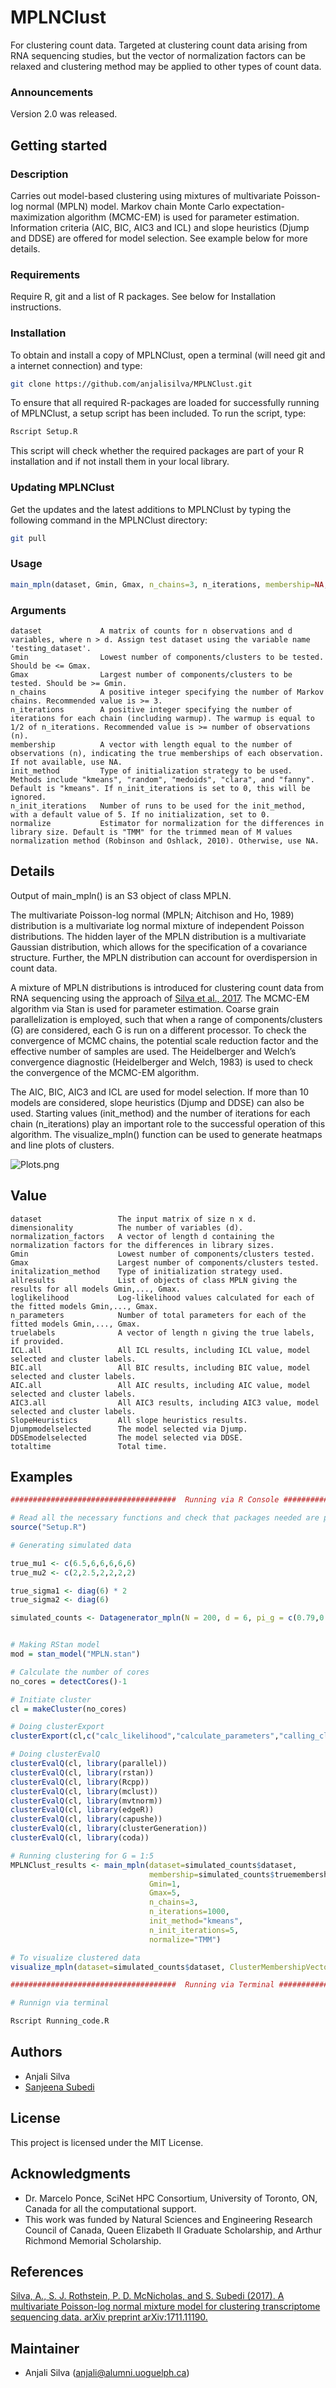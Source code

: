 # MPLNClust

For clustering count data. Targeted at clustering count data arising from RNA sequencing studies, but the vector of normalization factors can be relaxed and clustering method may be applied to other types of count data. 

### Announcements

Version 2.0 was released. 

## Getting started

### Description

Carries out model-based clustering using mixtures of multivariate Poisson-log normal (MPLN) model. Markov chain Monte Carlo expectation-maximization algorithm (MCMC-EM) is used for parameter estimation. Information criteria (AIC, BIC, AIC3 and ICL) and slope heuristics (Djump and DDSE) are offered for model selection. See example below for more details. 

### Requirements

Require R, git and a list of R packages. See below for Installation instructions.

### Installation

To obtain and install a copy of MPLNClust, open a terminal (will need git and a internet connection) and type:

```bash
git clone https://github.com/anjalisilva/MPLNClust.git
```

To ensure that all required R-packages are loaded for successfully running of MPLNClust, a setup script has been included. To run the script, type:

```bash
Rscript Setup.R
```

This script will check whether the required packages are part of your R installation and if not install them in your local library.

### Updating MPLNClust

Get the updates and the latest additions to MPLNClust by typing the following command in the  MPLNClust directory:

```bash
git pull
```

### Usage

```R
main_mpln(dataset, Gmin, Gmax, n_chains=3, n_iterations, membership=NA, init_method="kmeans", n_init_iterations=5, normalize="TMM")

```
### Arguments

```
dataset             A matrix of counts for n observations and d variables, where n > d. Assign test dataset using the variable name 'testing_dataset'.
Gmin                Lowest number of components/clusters to be tested. Should be <= Gmax. 
Gmax                Largest number of components/clusters to be tested. Should be >= Gmin. 
n_chains            A positive integer specifying the number of Markov chains. Recommended value is >= 3.  
n_iterations        A positive integer specifying the number of iterations for each chain (including warmup). The warmup is equal to 1/2 of n_iterations. Recommended value is >= number of observations (n).
membership          A vector with length equal to the number of observations (n), indicating the true memberships of each observation. If not available, use NA. 
init_method         Type of initialization strategy to be used. Methods include "kmeans", "random", "medoids", "clara", and "fanny". Default is "kmeans". If n_init_iterations is set to 0, this will be ignored. 
n_init_iterations   Number of runs to be used for the init_method, with a default value of 5. If no initialization, set to 0. 
normalize           Estimator for normalization for the differences in library size. Default is "TMM" for the trimmed mean of M values normalization method (Robinson and Oshlack, 2010). Otherwise, use NA.
```

## Details

Output of main_mpln() is an S3 object of class MPLN. 

The multivariate Poisson-log normal (MPLN; Aitchison and Ho, 1989) distribution is a multivariate log normal mixture of independent Poisson distributions. The hidden layer of the MPLN distribution is a multivariate Gaussian distribution, which allows for the specification of a covariance structure. Further, the MPLN distribution can account for overdispersion in count data. 

A mixture of MPLN distributions is introduced for clustering count data from RNA sequencing using the approach of [Silva et al., 2017](https://arxiv.org/abs/1711.11190v1). The MCMC-EM algorithm via Stan is used for parameter estimation. Coarse grain parallelization is employed, such that when a range of components/clusters (G) are considered, each G is run on a different processor. To check the convergence of MCMC chains, the potential scale reduction factor and the effective number of samples are used. The Heidelberger and Welch’s convergence diagnostic (Heidelberger and Welch, 1983) is used to check the convergence of the MCMC-EM algorithm. 

The AIC, BIC, AIC3 and ICL are used for model selection. If more than 10 models are considered, slope heuristics (Djump and DDSE) can also be used. Starting values (init_method) and the number of iterations for each chain (n_iterations) play an important role to the successful operation of this algorithm. The visualize_mpln() function can be used to generate heatmaps and line plots of clusters. 

![Plots.png](img/Plots.png)

## Value

```
dataset                 The input matrix of size n x d.
dimensionality          The number of variables (d). 
normalization_factors   A vector of length d containing the normalization factors for the differences in library sizes.
Gmin                    Lowest number of components/clusters tested.
Gmax                    Largest number of components/clusters tested.
initalization_method    Type of initialization strategy used.
allresults              List of objects of class MPLN giving the results for all models Gmin,..., Gmax.
loglikelihood           Log-likelihood values calculated for each of the fitted models Gmin,..., Gmax.
n_parameters            Number of total parameters for each of the fitted models Gmin,..., Gmax.
truelabels              A vector of length n giving the true labels, if provided. 
ICL.all                 All ICL results, including ICL value, model selected and cluster labels. 
BIC.all                 All BIC results, including BIC value, model selected and cluster labels. 
AIC.all                 All AIC results, including AIC value, model selected and cluster labels. 
AIC3.all                All AIC3 results, including AIC3 value, model selected and cluster labels. 
SlopeHeuristics         All slope heuristics results. 
Djumpmodelselected      The model selected via Djump. 
DDSEmodelselected       The model selected via DDSE.
totaltime               Total time. 
```


## Examples

```R
#####################################  Running via R Console #####################################

# Read all the necessary functions and check that packages needed are present
source("Setup.R")

# Generating simulated data

true_mu1 <- c(6.5,6,6,6,6,6)  
true_mu2 <- c(2,2.5,2,2,2,2) 

true_sigma1 <- diag(6) * 2
true_sigma2 <- diag(6)

simulated_counts <- Datagenerator_mpln(N = 200, d = 6, pi_g = c(0.79,0.21), means = rbind(true_mu1,true_mu2), sigmas = rbind(true_sigma1,true_sigma2), ProduceImage="Yes")


# Making RStan model 
mod = stan_model("MPLN.stan")

# Calculate the number of cores
no_cores = detectCores()-1

# Initiate cluster
cl = makeCluster(no_cores) 

# Doing clusterExport
clusterExport(cl,c("calc_likelihood","calculate_parameters","calling_clustering","cluster_mpln","initializationrun","main_mpln","mod","AIC_function","AIC3_function","BIC_function","ICL_function","remove_zero_counts","stanrun","zvalue_calculation"))

# Doing clusterEvalQ
clusterEvalQ(cl, library(parallel))
clusterEvalQ(cl, library(rstan))
clusterEvalQ(cl, library(Rcpp))
clusterEvalQ(cl, library(mclust))
clusterEvalQ(cl, library(mvtnorm))
clusterEvalQ(cl, library(edgeR))
clusterEvalQ(cl, library(capushe))
clusterEvalQ(cl, library(clusterGeneration))
clusterEvalQ(cl, library(coda))

# Running clustering for G = 1:5 
MPLNClust_results <- main_mpln(dataset=simulated_counts$dataset, 
                               membership=simulated_counts$truemembership, 
                               Gmin=1, 
                               Gmax=5, 
                               n_chains=3, 
                               n_iterations=1000, 
                               init_method="kmeans", 
                               n_init_iterations=5, 
                               normalize="TMM")

# To visualize clustered data
visualize_mpln(dataset=simulated_counts$dataset, ClusterMembershipVector=MPLNClust_results$BIC.all$BICmodelselected_labels, name="SimData")

#####################################  Running via Terminal #####################################

# Runnign via terminal

Rscript Running_code.R

```

## Authors

* Anjali Silva 
* [Sanjeena Subedi](https://sanjeenadang.wordpress.com/)

## License

This project is licensed under the MIT License.

## Acknowledgments

* Dr. Marcelo Ponce, SciNet HPC Consortium, University of Toronto, ON, Canada for all the computational support. 
* This work was funded by Natural Sciences and Engineering Research Council of Canada, Queen Elizabeth II Graduate Scholarship, and Arthur Richmond Memorial Scholarship.

## References

[Silva, A., S. J. Rothstein, P. D. McNicholas, and S. Subedi (2017). A multivariate Poisson-log normal mixture model for clustering transcriptome sequencing data. arXiv preprint arXiv:1711.11190.](https://arxiv.org/abs/1711.11190v1)

## Maintainer

* Anjali Silva (anjali@alumni.uoguelph.ca)



